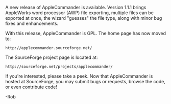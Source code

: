 A new release of AppleCommander is available. Version 1.1.1 brings AppleWorks word processor (AWP) file exporting, multiple files can be exported at once, the wizard "guesses" the file type, along with minor bug fixes and enhancements.

With this release, AppleCommander is GPL. The home page has now moved to:

    http://applecommander.sourceforge.net/

The SourceForge project page is located at:

    http://sourceforge.net/projects/applecommander/

If you're interested, please take a peek. Now that AppleCommander is hosted at SourceForge, you may submit bugs or requests, browse the code, or even contribute code!

-Rob
